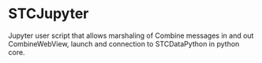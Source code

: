 # STCJupyter
Jupyter user script that allows marshaling of Combine messages in and out CombineWebView, launch and connection to STCDataPython in python core.

